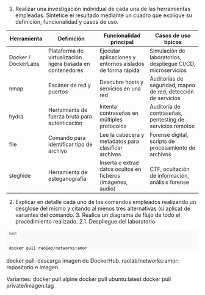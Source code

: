 1.	Realizar una investigación individual de cada una de las herramientas empleadas. Sintetice el resultado mediante un cuadro que explique su definición, funcionalidad y casos de uso.

| Herramienta | Definición                                                 | Funcionalidad principal                                      | Casos de uso típicos                                                      |
|-------------|------------------------------------------------------------|---------------------------------------------------------------|---------------------------------------------------------------------------|
| Docker / DockerLabs | Plataforma de virtualización ligera basada en contenedores | Ejecutar aplicaciones y entornos aislados de forma rápida     | Simulación de laboratorios, despliegue CI/CD, microservicios             |
| nmap        | Escáner de red y puertos                                    | Descubre hosts y servicios en una red                         | Auditorías de seguridad, mapeo de red, detección de servicios            |
| hydra       | Herramienta de fuerza bruta para autenticación              | Intenta contraseñas en múltiples protocolos                    | Auditoría de contraseñas, pentesting de servicios remotos                |
| file        | Comando para identificar tipo de archivo                    | Lee la cabecera y metadatos para clasificar archivos          | Forense digital, scripts de procesamiento de archivos                    |
| steghide    | Herramienta de esteganografía                               | Inserta o extrae datos ocultos en ficheros (imágenes, audio)  | CTF, ocultación de información, análisis forense                         |

2.	Explicar en detalle cada uno de los comandos empleados realizando un desglose del mismo y citando al menos tres alternativas (si aplica) de variantes del comando. 3. Realice un diagrama de flujo de todo el procedimiento realizado.
2.1. Despliegue del laboratorio

![Descripción](imagen/RETO%20AMOR%20IMAGEN%201.jpg)

docker pull: descarga imagen de DockerHub.
raolab/networks:amor: repositorio e imagen.

Variantes:
docker pull alpine
docker pull ubuntu:latest
docker pull private/imagen:tag

